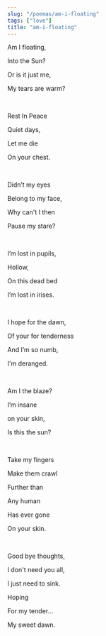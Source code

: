 ```yaml
---
slug: "/poemas/am-i-floating"
tags: ["love"]
title: "am-i-floating"
---
```

Am I floating,

Into the Sun?

Or is it just me,

My tears are warm?

&nbsp;

Rest In Peace

Quiet days,

Let me die

On your chest.

&nbsp;

Didn’t my eyes

Belong to my face,

Why can't I then

Pause my stare?

&nbsp;

I’m lost in pupils,

Hollow,

On this dead bed

I’m lost in irises.

&nbsp;

I hope for the dawn,

Of your for tenderness

And I’m so numb,

I'm deranged.

&nbsp;

Am I the blaze?

I’m insane

on your skin,

Is this the sun?

&nbsp;

Take my fingers

Make them crawl

Further than

Any human

Has ever gone

On your skin.

&nbsp;

Good bye thoughts,

I don't need you all,

I just need to sink.

Hoping

For my tender…

My sweet dawn.